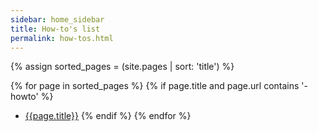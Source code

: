 ```yaml
---
sidebar: home_sidebar
title: How-to's list
permalink: how-tos.html
---
```


{% assign sorted_pages = (site.pages | sort: 'title') %}

{% for page in sorted_pages %}
{% if page.title and page.url contains '-howto' %}
- [{{page.title}}]({{page.url}})
{% endif %}
{% endfor %}
